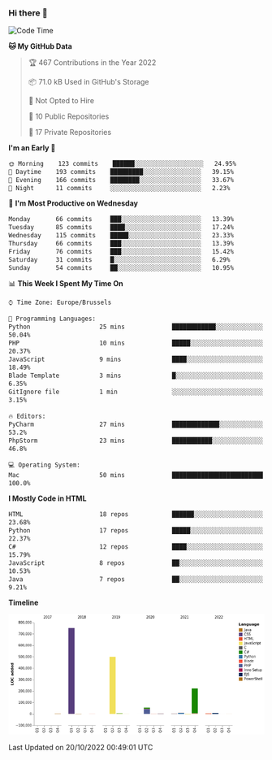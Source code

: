 ### Hi there 👋

<!--START_SECTION:waka-->
![Code Time](http://img.shields.io/badge/Code%20Time-1%2C128%20hrs%2021%20mins-blue)

**🐱 My GitHub Data** 

> 🏆 467 Contributions in the Year 2022
 > 
> 📦 71.0 kB Used in GitHub's Storage 
 > 
> 🚫 Not Opted to Hire
 > 
> 📜 10 Public Repositories 
 > 
> 🔑 17 Private Repositories  
 > 
**I'm an Early 🐤** 

```text
🌞 Morning    123 commits    ██████░░░░░░░░░░░░░░░░░░░   24.95% 
🌆 Daytime    193 commits    █████████░░░░░░░░░░░░░░░░   39.15% 
🌃 Evening    166 commits    ████████░░░░░░░░░░░░░░░░░   33.67% 
🌙 Night      11 commits     ░░░░░░░░░░░░░░░░░░░░░░░░░   2.23%

```
📅 **I'm Most Productive on Wednesday** 

```text
Monday       66 commits     ███░░░░░░░░░░░░░░░░░░░░░░   13.39% 
Tuesday      85 commits     ████░░░░░░░░░░░░░░░░░░░░░   17.24% 
Wednesday    115 commits    █████░░░░░░░░░░░░░░░░░░░░   23.33% 
Thursday     66 commits     ███░░░░░░░░░░░░░░░░░░░░░░   13.39% 
Friday       76 commits     ███░░░░░░░░░░░░░░░░░░░░░░   15.42% 
Saturday     31 commits     █░░░░░░░░░░░░░░░░░░░░░░░░   6.29% 
Sunday       54 commits     ██░░░░░░░░░░░░░░░░░░░░░░░   10.95%

```


📊 **This Week I Spent My Time On** 

```text
⌚︎ Time Zone: Europe/Brussels

💬 Programming Languages: 
Python                   25 mins             ████████████░░░░░░░░░░░░░   50.04% 
PHP                      10 mins             █████░░░░░░░░░░░░░░░░░░░░   20.37% 
JavaScript               9 mins              ████░░░░░░░░░░░░░░░░░░░░░   18.49% 
Blade Template           3 mins              █░░░░░░░░░░░░░░░░░░░░░░░░   6.35% 
GitIgnore file           1 min               ░░░░░░░░░░░░░░░░░░░░░░░░░   3.15%

🔥 Editors: 
PyCharm                  27 mins             █████████████░░░░░░░░░░░░   53.2% 
PhpStorm                 23 mins             ███████████░░░░░░░░░░░░░░   46.8%

💻 Operating System: 
Mac                      50 mins             █████████████████████████   100.0%

```

**I Mostly Code in HTML** 

```text
HTML                     18 repos            ██████░░░░░░░░░░░░░░░░░░░   23.68% 
Python                   17 repos            █████░░░░░░░░░░░░░░░░░░░░   22.37% 
C#                       12 repos            ████░░░░░░░░░░░░░░░░░░░░░   15.79% 
JavaScript               8 repos             ██░░░░░░░░░░░░░░░░░░░░░░░   10.53% 
Java                     7 repos             ██░░░░░░░░░░░░░░░░░░░░░░░   9.21%

```


**Timeline**

![Chart not found](https://raw.githubusercontent.com/guillaumedeplancke/guillaumedeplancke/main/charts/bar_graph.png) 


 Last Updated on 20/10/2022 00:49:01 UTC
<!--END_SECTION:waka-->
